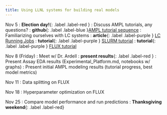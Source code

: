 ```yaml
---
title: Using LLNL systems for building real models
---
```

Nov 5
: **Election day!**{: .label .label-red }
: Discuss AMPL tutorials, any questions?
: **github**{: .label .label-blue }[AMPL tutorial sequence](https://github.com/UCSF-ATOM-trainees/NEK-AMPL-tutorials-sequence/tree/main)
: Familiarizing ourselves with LC systems
: **article**{: .label .label-purple } [LC Running Jobs](https://hpc.llnl.gov/banks-jobs/running-jobs)
: **tutorial**{: .label .label-purple } [SLURM tutorial](https://hpc.llnl.gov/banks-jobs/running-jobs/slurm)
: **tutorial**{: .label .label-purple } [FLUX tutorial](https://hpc-tutorials.llnl.gov/flux/)

Nov 8 (Friday)
: Meet w/ Dr. Ardell
: **present results**{: .label .label-red } 
: Present Assay EDA results (Experimental_Platform.md, notebooks w/ graphs)
: Present initial AMPL modeling results (tutorial progress, best model metrics)

Nov 11
: Data splitting on FLUX

Nov 18 
: Hyperparameter optimization on FLUX

Nov 25
: Compare model performance and run predictions
: **Thanksgiving weekend**{: .label .label-red}
